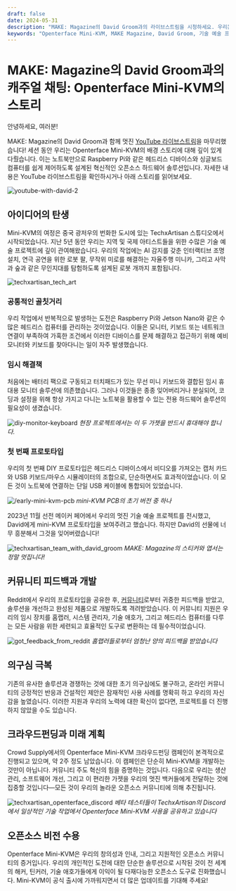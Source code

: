 ```yaml
---
draft: false
date: 2024-05-31
description: "MAKE: Magazine의 David Groom과의 라이브스트림을 시청하세요. 우리는 Openterface Mini-KVM의 기원 스토리에 대해 논의했습니다. 기술 예술 프로젝트부터 커뮤니티 주도 개발, 그리고 헤드리스 디바이스 관리를 위한 오픈소스 솔루션을 만드는 여정까지 다뤘습니다."
keywords: "Openterface Mini-KVM, MAKE Magazine, David Groom, 기술 예술 프로젝트, 오픈소스 하드웨어, 헤드리스 컴퓨터 제어, Raspberry Pi 관리, TechxArtisan 스튜디오, 메이커 커뮤니티, 크라우드펀딩 캠페인, DIY 전자제품, 하드웨어 개발, 라이브스트림 인터뷰"
---
```


# MAKE: Magazine의 David Groom과의 캐주얼 채팅: Openterface Mini-KVM의 스토리

안녕하세요, 여러분!

MAKE: Magazine의 David Groom과 함께 멋진 [YouTube 라이브스트림](https://www.youtube.com/live/lwitzvmxsgc?si=s9a1t5_Sce5v22e1)을 마무리했습니다! 세션 동안 우리는 Openterface Mini-KVM의 배경 스토리에 대해 깊이 있게 다뤘습니다. 이는 노트북만으로 Raspberry Pi와 같은 헤드리스 디바이스와 싱글보드 컴퓨터를 쉽게 제어하도록 설계된 혁신적인 오픈소스 하드웨어 솔루션입니다. 자세한 내용은 YouTube 라이브스트림을 확인하시거나 아래 스토리를 읽어보세요.

![youtube-with-david-2](https://www.crowdsupply.com/img/2b83/081f1376-b266-4e83-b1af-5628dbe62b83/youtube-with-david_jpg_gallery-lg.jpg)

## 아이디어의 탄생

Mini-KVM의 여정은 중국 광저우의 번화한 도시에 있는 TechxArtisan 스튜디오에서 시작되었습니다. 지난 5년 동안 우리는 지역 및 국제 아티스트들을 위한 수많은 기술 예술 프로젝트에 깊이 관여해왔습니다. 우리의 작업에는 AI 감지를 갖춘 인터랙티브 조명 설치, 연극 공연을 위한 로봇 팔, 무작위 미로를 해결하는 자율주행 미니카, 그리고 사막과 숲과 같은 무인지대를 탐험하도록 설계된 로봇 개까지 포함됩니다.

![techxartisan_tech_art](https://www.crowdsupply.com/img/bce8/9c580077-993a-42b2-b781-a30d34acbce8/techxartisan-tech-art_jpg_gallery-lg.jpg)

### 공통적인 골칫거리
우리 작업에서 반복적으로 발생하는 도전은 Raspberry Pi와 Jetson Nano와 같은 수많은 헤드리스 컴퓨터를 관리하는 것이었습니다. 이들은 모니터, 키보드 또는 네트워크 연결이 부족하여 가혹한 조건에서 이러한 디바이스를 문제 해결하고 접근하기 위해 예비 모니터와 키보드를 찾아다니는 일이 자주 발생했습니다.

### 임시 해결책
처음에는 배터리 팩으로 구동되고 터치패드가 있는 무선 미니 키보드와 결합된 임시 휴대용 모니터 솔루션에 의존했습니다. 그러나 이것들은 종종 잊어버리거나 분실되어, 코딩과 설정을 위해 항상 가지고 다니는 노트북을 활용할 수 있는 전용 하드웨어 솔루션의 필요성이 생겼습니다.

![diy-monitor-keyboard](https://www.crowdsupply.com/img/2efd/4459eff9-2d01-4552-ac91-a1941ed82efd/diy-monitor-keyboard_jpg_gallery-lg.jpg)
*현장 프로젝트에서는 이 두 가젯을 반드시 휴대해야 합니다.*

### 첫 번째 프로토타입
우리의 첫 번째 DIY 프로토타입은 헤드리스 디바이스에서 비디오를 가져오는 캡처 카드와 USB 키보드/마우스 시뮬레이터의 조합으로, 단순하면서도 효과적이었습니다. 이 모든 것이 노트북에 연결하는 단일 USB 케이블에 통합되어 있었습니다.

![/early-mini-kvm-pcb](https://www.crowdsupply.com/img/1f7e/fb91d879-dee7-45cc-bbdc-dc3ea5731f7e/early-mini-kvm-pcb_jpg_gallery-lg.jpg)
*mini-KVM PCB의 초기 버전 중 하나*

2023년 11월 선전 메이커 페어에서 우리의 멋진 기술 예술 프로젝트를 전시했고, David에게 mini-KVM 프로토타입을 보여주려고 했습니다. 하지만 David의 선물에 너무 흥분해서 그것을 잊어버렸습니다!

![techxartisan_team_with_david_groom](https://www.crowdsupply.com/img/bc4e/17bdcc6e-0a34-4f2f-bf64-fee0b8d6bc4e/techxartisan-team-with-david-groom_jpg_gallery-lg.jpg)
*MAKE: Magazine의 스티커와 엽서는 정말 멋집니다!*

## 커뮤니티 피드백과 개발
Reddit에서 우리의 프로토타입을 공유한 후, [커뮤니티](http://openterface.com/community/#community-contributors)로부터 귀중한 피드백을 받았고, 솔루션을 개선하고 완성된 제품으로 개발하도록 격려받았습니다. 이 커뮤니티 지원은 우리의 임시 장치를 홈랩러, 시스템 관리자, 기술 애호가, 그리고 헤드리스 컴퓨터를 다루는 모든 사람을 위한 세련되고 효율적인 도구로 변환하는 데 필수적이었습니다.

![got_feedback_from_reddit](https://www.crowdsupply.com/img/b24b/e04dfa15-1e5b-4bfb-b97c-acdba784b24b/got-feedback-from-reddit_jpg_gallery-lg.jpg)
*홈랩러들로부터 엄청난 양의 피드백을 받았습니다*

## 의구심 극복
기존의 유사한 솔루션과 경쟁하는 것에 대한 초기 의구심에도 불구하고, 온라인 커뮤니티의 긍정적인 반응과 건설적인 제안은 잠재적인 사용 사례를 명확히 하고 우리의 자신감을 높였습니다. 이러한 지원과 우리의 노력에 대한 확신이 없다면, 프로젝트를 더 진행하지 않았을 수도 있습니다.

## 크라우드펀딩과 미래 계획
Crowd Supply에서의 Openterface Mini-KVM 크라우드펀딩 캠페인이 본격적으로 진행되고 있으며, 약 2주 정도 남았습니다. 이 캠페인은 단순히 Mini-KVM을 개발하는 것만이 아닙니다. 커뮤니티 주도 혁신의 힘을 증명하는 것입니다. 다음으로 우리는 생산 관리, 소프트웨어 개선, 그리고 이 편리한 가젯을 우리의 멋진 백커들에게 전달하는 것에 집중할 것입니다—모든 것이 우리의 놀라운 오픈소스 커뮤니티에 의해 추진됩니다.

![techxartisan_openterface_discord](https://www.crowdsupply.com/img/8d7a/58e213e7-7a81-47b4-9d6b-69be3c698d7a/techxartisan-openterface-discord_jpg_gallery-lg.jpg)
*베타 테스터들이 TechxArtisan의 Discord에서 일상적인 기술 작업에서 Openterface Mini-KVM 사용을 공유하고 있습니다*

## 오픈소스 비전 수용

Openterface Mini-KVM은 우리의 창의성과 인내, 그리고 지원적인 오픈소스 커뮤니티의 증거입니다. 우리의 개인적인 도전에 대한 단순한 솔루션으로 시작된 것이 전 세계의 해커, 틴커러, 기술 애호가들에게 이익이 될 다재다능한 오픈소스 도구로 진화했습니다. Mini-KVM이 공식 출시에 가까워지면서 더 많은 업데이트를 기대해 주세요!
